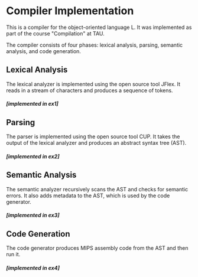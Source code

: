 # Compiler Implementation
This is a compiler for the object-oriented language L. It was implemented as part of the course "Compilation" at TAU.

The compiler consists of four phases: lexical analysis, parsing, semantic analysis, and code generation.

## Lexical Analysis
The lexical analyzer is implemented using the open source tool JFlex. It reads in a stream of characters and produces a sequence of tokens. 
##### [implemented in ex1]

## Parsing
The parser is implemented using the open source tool CUP. It takes the output of the lexical analyzer and produces an abstract syntax tree (AST). 
##### [implemented in ex2]

## Semantic Analysis
The semantic analyzer recursively scans the AST and checks for semantic errors. It also adds metadata to the AST, which is used by the code generator.
##### [implemented in ex3]

## Code Generation
The code generator produces MIPS assembly code from the AST and then run it.
##### [implemented in ex4]
